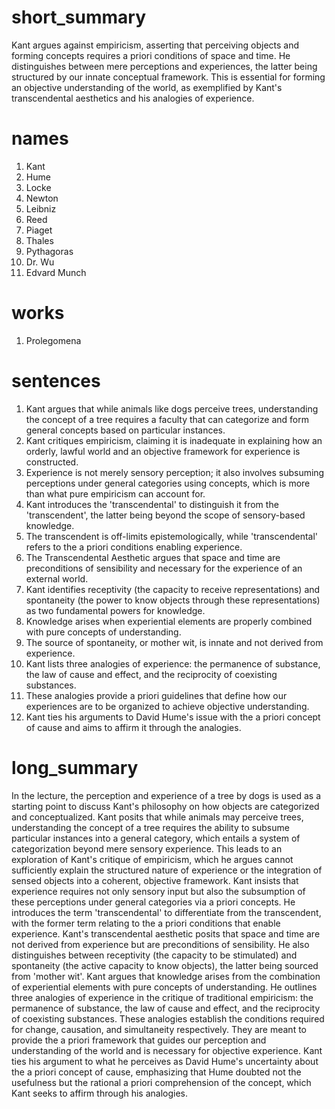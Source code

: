 # short_summary
Kant argues against empiricism, asserting that perceiving objects and forming concepts requires a priori conditions of space and time. He distinguishes between mere perceptions and experiences, the latter being structured by our innate conceptual framework. This is essential for forming an objective understanding of the world, as exemplified by Kant's transcendental aesthetics and his analogies of experience.

# names
1. Kant
2. Hume
3. Locke
4. Newton
5. Leibniz
6. Reed
7. Piaget
8. Thales
9. Pythagoras
10. Dr. Wu
11. Edvard Munch

# works
1. Prolegomena

# sentences
1. Kant argues that while animals like dogs perceive trees, understanding the concept of a tree requires a faculty that can categorize and form general concepts based on particular instances.
2. Kant critiques empiricism, claiming it is inadequate in explaining how an orderly, lawful world and an objective framework for experience is constructed.
3. Experience is not merely sensory perception; it also involves subsuming perceptions under general categories using concepts, which is more than what pure empiricism can account for.
4. Kant introduces the 'transcendental' to distinguish it from the 'transcendent', the latter being beyond the scope of sensory-based knowledge.
5. The transcendent is off-limits epistemologically, while 'transcendental' refers to the a priori conditions enabling experience.
6. The Transcendental Aesthetic argues that space and time are preconditions of sensibility and necessary for the experience of an external world.
7. Kant identifies receptivity (the capacity to receive representations) and spontaneity (the power to know objects through these representations) as two fundamental powers for knowledge.
8. Knowledge arises when experiential elements are properly combined with pure concepts of understanding.
9. The source of spontaneity, or mother wit, is innate and not derived from experience.
10. Kant lists three analogies of experience: the permanence of substance, the law of cause and effect, and the reciprocity of coexisting substances.
11. These analogies provide a priori guidelines that define how our experiences are to be organized to achieve objective understanding.
12. Kant ties his arguments to David Hume's issue with the a priori concept of cause and aims to affirm it through the analogies.

# long_summary
In the lecture, the perception and experience of a tree by dogs is used as a starting point to discuss Kant's philosophy on how objects are categorized and conceptualized. Kant posits that while animals may perceive trees, understanding the concept of a tree requires the ability to subsume particular instances into a general category, which entails a system of categorization beyond mere sensory experience. This leads to an exploration of Kant's critique of empiricism, which he argues cannot sufficiently explain the structured nature of experience or the integration of sensed objects into a coherent, objective framework. Kant insists that experience requires not only sensory input but also the subsumption of these perceptions under general categories via a priori concepts. He introduces the term 'transcendental' to differentiate from the transcendent, with the former term relating to the a priori conditions that enable experience. Kant's transcendental aesthetic posits that space and time are not derived from experience but are preconditions of sensibility. He also distinguishes between receptivity (the capacity to be stimulated) and spontaneity (the active capacity to know objects), the latter being sourced from 'mother wit'. Kant argues that knowledge arises from the combination of experiential elements with pure concepts of understanding. He outlines three analogies of experience in the critique of traditional empiricism: the permanence of substance, the law of cause and effect, and the reciprocity of coexisting substances. These analogies establish the conditions required for change, causation, and simultaneity respectively. They are meant to provide the a priori framework that guides our perception and understanding of the world and is necessary for objective experience. Kant ties his argument to what he perceives as David Hume's uncertainty about the a priori concept of cause, emphasizing that Hume doubted not the usefulness but the rational a priori comprehension of the concept, which Kant seeks to affirm through his analogies.